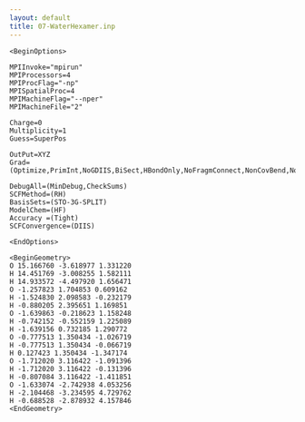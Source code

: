 ```yaml
---
layout: default
title: 07-WaterHexamer.inp
---
```


    <BeginOptions>

    MPIInvoke="mpirun"
    MPIProcessors=4
    MPIProcFlag="-np"
    MPISpatialProc=4
    MPIMachineFlag="--nper"
    MPIMachineFile="2"

    Charge=0
    Multiplicity=1
    Guess=SuperPos

    OutPut=XYZ
    Grad=(Optimize,PrimInt,NoGDIIS,BiSect,HBondOnly,NoFragmConnect,NonCovBend,NonCovTors)

    DebugAll=(MinDebug,CheckSums)
    SCFMethod=(RH)
    BasisSets=(STO-3G-SPLIT)
    ModelChem=(HF)
    Accuracy =(Tight)
    SCFConvergence=(DIIS)

    <EndOptions>

    <BeginGeometry>
    O 15.166760 -3.618977 1.331220
    H 14.451769 -3.008255 1.582111
    H 14.933572 -4.497920 1.656471
    O -1.257823 1.704853 0.609162
    H -1.524830 2.098583 -0.232179
    H -0.880205 2.395651 1.169851
    O -1.639863 -0.218623 1.158248
    H -0.742152 -0.552159 1.225089
    H -1.639156 0.732185 1.290772
    O -0.777513 1.350434 -1.026719
    H -0.777513 1.350434 -0.066719
    H 0.127423 1.350434 -1.347174
    O -1.712020 3.116422 -1.091396
    H -1.712020 3.116422 -0.131396
    H -0.807084 3.116422 -1.411851
    O -1.633074 -2.742938 4.053256
    H -2.104468 -3.234595 4.729762
    H -0.688528 -2.878932 4.157846
    <EndGeometry>
